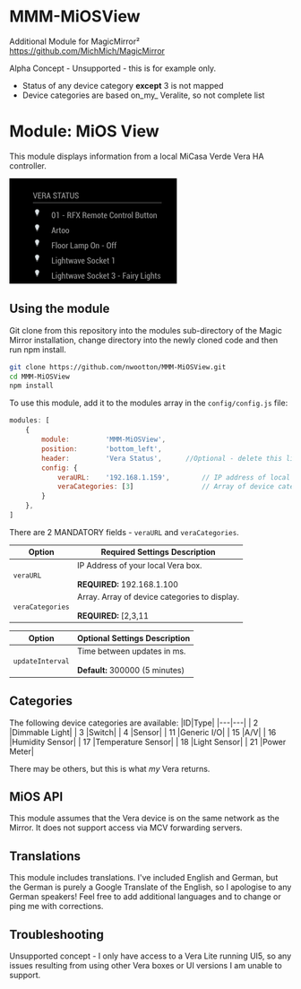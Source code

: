 # MMM-MiOSView #
Additional Module for MagicMirror²  https://github.com/MichMich/MagicMirror

Alpha Concept - Unsupported - this is for example only.
* Status of any device category **except** 3 is not mapped
* Device categories are based on_my_ Veralite, so not complete list

# Module: MiOS View #
This module displays information from a local MiCasa Verde Vera HA controller.

![](./images/Current_version.png)

## Using the module ##

Git clone from this repository into the modules sub-directory of the Magic Mirror installation, change directory into the newly cloned code and then run npm install.

```bash
git clone https://github.com/nwootton/MMM-MiOSView.git
cd MMM-MiOSView
npm install
```
To use this module, add it to the modules array in the `config/config.js` file:

```javascript
modules: [
    {
		module: 		'MMM-MiOSView',
		position: 		'bottom_left',
		header:			'Vera Status',		//Optional - delete this line to turn OFF the header completely
		config: {
			veraURL:	'192.168.1.159', 		// IP address of local Vera box
			veraCategories: [3]					// Array of device categories to display
		}
	},
]
```
There are 2 MANDATORY fields - `veraURL` and `veraCategories`.

|Option|Required Settings Description|
|---|---|
|`veraURL`| IP Address of your local Vera box. <br/><br/>**REQUIRED:** 192.168.1.100 |
|`veraCategories`| Array. Array of device categories to display. <br/><br/>**REQUIRED:** [2,3,11|

|Option|Optional Settings Description|
|---|---|
|`updateInterval`| Time between updates in ms. <br/><br/>**Default:** 300000 (5 minutes)|

## Categories ##
The following device categories are available:
|ID|Type|
|---|---|
| 2  |Dimmable Light|
| 3  |Switch|
| 4  |Sensor|
| 11 |Generic I/O|
| 15 |A/V|
| 16 |Humidity Sensor|
| 17 |Temperature Sensor|
| 18 |Light Sensor|
| 21 |Power Meter|

There may be others, but this is what _my_ Vera returns.


## MiOS API ##

This module assumes that the Vera device is on the same network as the Mirror. It does not support access via MCV forwarding servers.

## Translations ##

This module includes translations. I've included English and German, but the German is purely a Google Translate of the English, so I apologise to any German speakers! Feel free to add additional languages and to change or ping me with corrections.

## Troubleshooting ##

Unsupported concept - I only have access to a Vera Lite running UI5, so any issues resulting from using other Vera boxes or UI versions I am unable to support.

